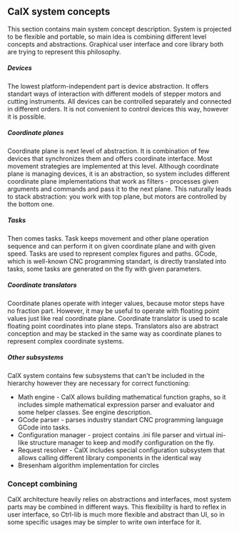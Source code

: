 ## CalX system concepts
This section contains main system concept description. System is projected to be flexible and portable, so main idea is combining different level concepts and abstractions. Graphical user interface and core library both are trying to represent this philosophy.
##### Devices
The lowest platform-independent part is device abstraction. It offers standart ways of interaction with different models of stepper motors and cutting instruments. All devices can be controlled separately and connected in different orders. It is not convenient to control devices this way, however it is possible.
##### Coordinate planes
Coordinate plane is next level of abstraction. It is combination of few devices that synchronizes them and offers coordinate interface. Most movement strategies are implemented at this level. Although coordinate plane is managing devices, it is an abstraction, so system includes different coordinate plane implementations that work as filters - processes given arguments and commands and pass it to the next plane. This naturally leads to stack abstraction: you work with top plane, but motors are controlled by the bottom one.
##### Tasks
Then comes tasks. Task keeps movement and other plane operation sequence and can perform it on given coordinate plane and with given speed. Tasks are used to represent complex figures and paths. GCode, which is well-known CNC programming standart, is directly translated into tasks, some tasks are generated on the fly with given parameters.
##### Coordinate translators
Coordinate planes operate with integer values, because motor steps have no fraction part. However, it may be useful to operate with floating point values just like real coordinate plane. Coordinate translator is used to scale floating point coordinates into plane steps. Translators also are abstract conception and may be stacked in the same way as coordinate planes to represent complex coordinate systems.
##### Other subsystems
CalX system contains few subsystems that can't be included in the hierarchy however they are necessary for correct functioning:
* Math engine - CalX allows building mathematical function graphs, so it includes simple mathematical expression parser and evaluator and some helper classes. See engine description.
* GCode parser - parses industry standart CNC programming language GCode into tasks.
* Configuration manager - project contains .ini file parser and virtual ini-like structure manager to keep and modify configuration on the fly.
* Request resolver - CalX includes special configuration subsystem that allows calling different library components in the identical way
* Bresenham algorithm implementation for circles

### Concept combining
CalX architecture heavily relies on abstractions and interfaces, most system parts may be combined in different ways. This flexibility is hard to reflex in user interface, so Ctrl-lib is much more flexible and abstract than UI, so in some specific usages may be simpler to write own interface for it.
